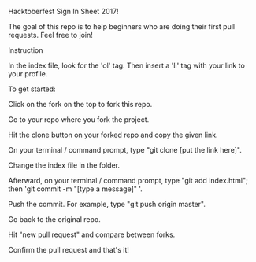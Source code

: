 Hacktoberfest Sign In Sheet 2017!

The goal of this repo is to help beginners who are doing their first pull requests. Feel free to join!

Instruction

In the index file, look for the 'ol' tag. Then insert a 'li' tag with your link to your profile.

To get started:

Click on the fork on the top to fork this repo.

Go to your repo where you fork the project.

Hit the clone button on your forked repo and copy the given link.

On your terminal / command prompt, type "git clone [put the link here]".

Change the index file in the folder.

Afterward, on your terminal / command prompt, type "git add index.html"; then 'git commit -m "[type a message]" '.

Push the commit. For example, type "git push origin master".

Go back to the original repo.

Hit "new pull request" and compare between forks.

Confirm the pull request and that's it!





